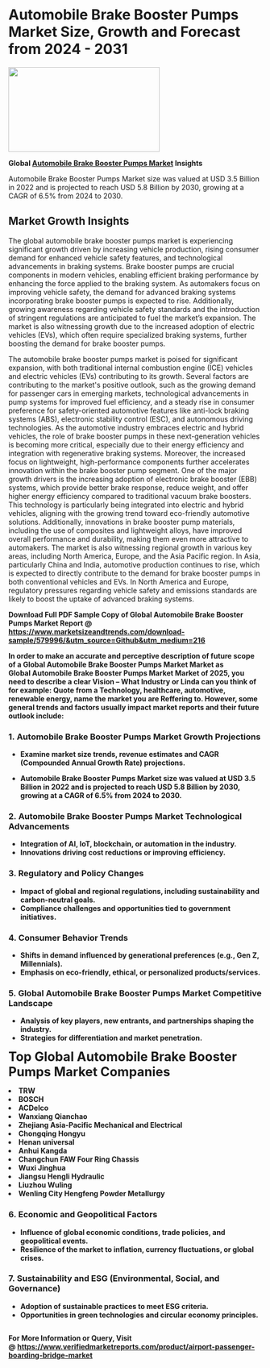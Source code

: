 <H1>Automobile Brake Booster Pumps Market Size, Growth and Forecast from 2024 - 2031</H1><img class="aligncenter size-medium wp-image-584254" src="https://thirdeyenews.in/wp-content/uploads/2024/09/Global-Market-Research-300x168.jpeg" alt="" width="300" height="168" /><p><strong>Global&nbsp;<a href="https://www.marketsizeandtrends.com/download-sample/579996/&amp;utm_source=Github&utm_medium=216">Automobile Brake Booster Pumps Market</a> Insights</strong></p><p>Automobile Brake Booster Pumps Market size was valued at USD 3.5 Billion in 2022 and is projected to reach USD 5.8 Billion by 2030, growing at a CAGR of 6.5% from 2024 to 2030.</p><p><h2>Market Growth Insights</h2> <p>The global automobile brake booster pumps market is experiencing significant growth driven by increasing vehicle production, rising consumer demand for enhanced vehicle safety features, and technological advancements in braking systems. Brake booster pumps are crucial components in modern vehicles, enabling efficient braking performance by enhancing the force applied to the braking system. As automakers focus on improving vehicle safety, the demand for advanced braking systems incorporating brake booster pumps is expected to rise. Additionally, growing awareness regarding vehicle safety standards and the introduction of stringent regulations are anticipated to fuel the market’s expansion. The market is also witnessing growth due to the increased adoption of electric vehicles (EVs), which often require specialized braking systems, further boosting the demand for brake booster pumps.</p> <p><strong></strong></p> <p>The automobile brake booster pumps market is poised for significant expansion, with both traditional internal combustion engine (ICE) vehicles and electric vehicles (EVs) contributing to its growth. Several factors are contributing to the market's positive outlook, such as the growing demand for passenger cars in emerging markets, technological advancements in pump systems for improved fuel efficiency, and a steady rise in consumer preference for safety-oriented automotive features like anti-lock braking systems (ABS), electronic stability control (ESC), and autonomous driving technologies. As the automotive industry embraces electric and hybrid vehicles, the role of brake booster pumps in these next-generation vehicles is becoming more critical, especially due to their energy efficiency and integration with regenerative braking systems. Moreover, the increased focus on lightweight, high-performance components further accelerates innovation within the brake booster pump segment. One of the major growth drivers is the increasing adoption of electronic brake booster (EBB) systems, which provide better brake response, reduce weight, and offer higher energy efficiency compared to traditional vacuum brake boosters. This technology is particularly being integrated into electric and hybrid vehicles, aligning with the growing trend toward eco-friendly automotive solutions. Additionally, innovations in brake booster pump materials, including the use of composites and lightweight alloys, have improved overall performance and durability, making them even more attractive to automakers. The market is also witnessing regional growth in various key areas, including North America, Europe, and the Asia Pacific region. In Asia, particularly China and India, automotive production continues to rise, which is expected to directly contribute to the demand for brake booster pumps in both conventional vehicles and EVs. In North America and Europe, regulatory pressures regarding vehicle safety and emissions standards are likely to boost the uptake of advanced braking systems. <p><strong></p><p><span class=""><strong>Download Full PDF Sample Copy of Global Automobile Brake Booster Pumps Market Report</strong> @ <a href="https://www.marketsizeandtrends.com/download-sample/579996/&amp;utm_source=Github&utm_medium=216" target="_blank">https://www.marketsizeandtrends.com/download-sample/579996/&amp;utm_source=Github&utm_medium=216</a></span></p><p>In order to make an accurate and perceptive description of future scope of a Global&nbsp;Automobile Brake Booster Pumps Market Market as Global&nbsp;Automobile Brake Booster Pumps Market Market of 2025, you need to describe a clear Vision &ndash; What Industry or Linda can you think of for example: Quote from a Technology, healthcare, automotive, renewable energy, name the market you are Reffering to. However, some general trends and factors usually impact market reports and their future outlook include:</p><h3>1.&nbsp;<strong>Automobile Brake Booster Pumps Market Growth Projections</strong></h3><ul><li>Examine market size trends, revenue estimates and CAGR (Compounded Annual Growth Rate) projections.</li><li><p>Automobile Brake Booster Pumps Market size was valued at USD 3.5 Billion in 2022 and is projected to reach USD 5.8 Billion by 2030, growing at a CAGR of 6.5% from 2024 to 2030.</p></li></ul><h3>2.&nbsp;<strong>Automobile Brake Booster Pumps Market Technological Advancements</strong></h3><ul><li>Integration of AI, IoT, blockchain, or automation in the industry.</li><li>Innovations driving cost reductions or improving efficiency.</li></ul><h3>3.&nbsp;<strong>Regulatory and Policy Changes</strong></h3><ul><li>Impact of global and regional regulations, including sustainability and carbon-neutral goals.</li><li>Compliance challenges and opportunities tied to government initiatives.</li></ul><h3>4.&nbsp;<strong>Consumer Behavior Trends</strong></h3><ul><li>Shifts in demand influenced by generational preferences (e.g., Gen Z, Millennials).</li><li>Emphasis on eco-friendly, ethical, or personalized products/services.</li></ul><h3>5.&nbsp;<strong>Global Automobile Brake Booster Pumps Market Competitive Landscape</strong></h3><ul><li>Analysis of key players, new entrants, and partnerships shaping the industry.</li><li>Strategies for differentiation and market penetration.</li></ul><p data-pm-slice="1 1 []"><span style="color: inherit; font-family: inherit; font-size: 25px;">Top Global Automobile Brake Booster Pumps Market Companies</span></p><div class="" data-test-id=""><p><li>TRW</li><li> BOSCH</li><li> ACDelco</li><li> Wanxiang Qianchao</li><li> Zhejiang Asia-Pacific Mechanical and Electrical</li><li> Chongqing Hongyu</li><li> Henan universal</li><li> Anhui Kangda</li><li> Changchun FAW Four Ring Chassis</li><li> Wuxi Jinghua</li><li> Jiangsu Hengli Hydraulic</li><li> Liuzhou Wuling</li><li> Wenling City Hengfeng Powder Metallurgy</li></p></div><h3>6.&nbsp;<strong>Economic and Geopolitical Factors</strong></h3><ul><li>Influence of global economic conditions, trade policies, and geopolitical events.</li><li>Resilience of the market to inflation, currency fluctuations, or global crises.</li></ul><h3>7.&nbsp;<strong>Sustainability and ESG (Environmental, Social, and Governance)</strong></h3><ul><li>Adoption of sustainable practices to meet ESG criteria.</li><li>Opportunities in green technologies and circular economy principles.</li></ul><h2><strong style="font-size: 14px;">For More Information or Query, Visit @&nbsp;</strong><a style="background-color: #ffffff; font-size: 14px;" href="https://www.marketsizeandtrends.com/report/automobile-brake-booster-pumps-market/" target="_blank">https://www.verifiedmarketreports.com/product/airport-passenger-boarding-bridge-market</a></h2>
